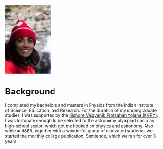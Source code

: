
<img src="./content/images/pic3.jpg" alt="drawing" width="150"/> 

# Background 

I completed my bachelors and masters in Physics from the Indian Institute of Science, Education, and Research. For the duration of my undergraduate studies, I was supported by the <a href="http://www.kvpy.iisc.ernet.in/main/index.htm"> Kishore Vaigyanik Protsahan Yojana (KVPY)</a>. I was fortunate enough to be selected to the astronomy olympiad camp as high-school senior, which got me hooked on physics and astronomy. Also while at IISER, together with a wonderful group of motivated students, we started the monthly college publication, Sentience, which we ran for over 3 years.

